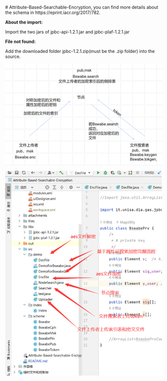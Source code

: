 <p>
	# Attribute-Based-Searchable-Encryption, you can find more details about the schema in https://eprint.iacr.org/2017/782.
</p>
<p>
	<strong>About the import:</strong>
</p>
<p>
	Import the two jars of jpbc-api-1.2.1.jar and jpbc-plaf-1.2.1.jar
</p>
<p>
	<strong>File not found:</strong>
</p>
<p>
	Add the downloaded folder jpbc-1.2.1.zip(must be the .zip folder)&nbsp;into&nbsp;the source.
</p>

![](./attachments/1.png)

![](./attachments/2.png)
